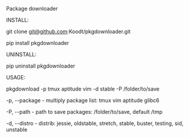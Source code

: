 Package downloader

INSTALL:

git clone git@github.com:Koodt/pkgdownloader.git

pip install pkgdownloader

UNINSTALL:

pip uninstall pkgdownloader

USAGE:

pkgdownload -p tmux aptitude vim -d stable -P /folder/to/save

-p, --package - multiply package list: tmux vim aptitude glibc6

-P, --path    - path to save packages: /folder/to/save, default /tmp

-d, --distro  - distrib: jessie, oldstable, stretch, stable, buster, testing, sid, unstable
